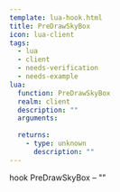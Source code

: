 ```yaml
---
template: lua-hook.html
title: PreDrawSkyBox
icon: lua-client
tags:
  - lua
  - client
  - needs-verification
  - needs-example
lua:
  function: PreDrawSkyBox
  realm: client
  description: ""
  arguments:
  
  returns:
    - type: unknown
      description: ""
---
```


<div class="lua__search__keywords">
hook PreDrawSkyBox &#x2013; ""
</div>
